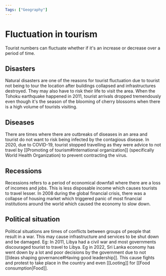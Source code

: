 ```yaml
---
Tags: ["Geography"]
---
```

# Fluctuation in tourism
Tourist numbers can fluctuate whether if it's an increase or decrease over a period of time.

## Disasters
Natural disasters are one of the reasons for tourist fluctuation due to tourist not being to tour the location after buildings collapsed and infrastructures destroyed. They may also have to risk their life to visit the area.
When the Tohoku earthquake happened in 2011,  tourist arrivals dropped tremendously even though it's the season of the blooming of cherry blossoms when there is a high volume of tourists visiting.
## Diseases
There are times where there are outbreaks of diseases in an area and tourist do not want to risk being infected by the contagious disease.
In 2020, due to COVID-19, tourist stopped travelling as they were advice to not travel by [[Promoting of tourism#International organization]] (specifically World Health Organization) to prevent contracting the virus.
## Recessions
Recessions refers to a period of economical downfall where there are a loss of incomes and jobs. This is less disposable income which causes tourists to travel lesser.
In 2008 during the global financial crisis, there was a collapse of housing market which triggered panic of most financial institutions around the world which caused the economy to slow down.
## Political situation
Political situations are times of conflicts between groups of people that result in a war.
This may cause infrastructure and services to be shut down and be damaged.
Eg: In 2011, Libya had a civil war and most governments discouraged tourist to travel to Libya.
Eg in 2022, Sri Lanka economy has went down by a lot and poor decisions by the government due to not [[Ideas shaping governance#Having good leadership]]. This cause fights and protest to take place in the country and even [[Looting]] for [[Food consumption|Food]].